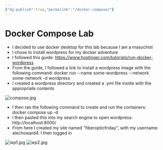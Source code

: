 ```yaml
---
{"dg-publish":true,"permalink":"/docker-compose/"}
---
```



# Docker Compose Lab

  - I decided to use docker desktop for this lab because I am a masochist
  - I chose to install wordpress for my docker adventure
  - I followed this guide: https://www.hostinger.com/tutorials/run-docker-wordpress
  - From the guide, I followed a link to install a wordpress image with the following command: docker run --name some-wordpress --network some-network -d wordpress
  - I created a wordpress directory and created a .yml file inside with the appropriate contents

![compose.jpg](/img/user/compose.jpg)
  - I then ran the following command to create and run the containers: docker compose up -d
  - I then pasted this into my search engine to open wordpress: http://localhost:8000/
  - From here I created my site named "fiberopticfriday", with my username: alechoward4. I then logged in

![wp1.jpg](/img/user/wp1.jpg)
![wp2.jpg](/img/user/wp2.jpg)
 
